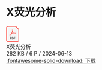# X荧光分析

<div class="card file-block" markdown="1">
<div class="file-icon"><img src="/assets/images/pdf.svg" style="height: 3em;"></div>
<div class="file-body">
<div class="file-title">X荧光分析</div>
<div class="file-meta">282 KB / 6 P / 2024-06-13</div>
</div>
<a class="down-button" target="_blank" href="/assets/files/2_2.pdf" markdown="1">:fontawesome-solid-download: 下载</a>
</div>